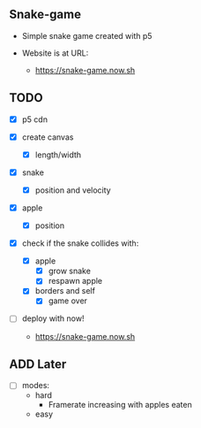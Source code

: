 ## Snake-game

- Simple snake game created with p5

- Website is at URL:
  - https://snake-game.now.sh

## TODO

- [x] p5 cdn

- [x] create canvas
  - [x] length/width
- [x] snake
  - [x] position and velocity
- [x] apple
  - [x] position

- [x] check if the snake collides with:
  - [x] apple
    - [x] grow snake
    - [x] respawn apple
  - [x] borders and self
    - [x] game over

- [ ] deploy with now!
  - https://snake-game.now.sh


## ADD Later

- [ ] modes:
  - hard
    - Framerate increasing with apples eaten
  - easy